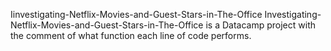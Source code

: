 Iinvestigating-Netflix-Movies-and-Guest-Stars-in-The-Office
Investigating-Netflix-Movies-and-Guest-Stars-in-The-Office is a Datacamp project with the comment of what function each line of code performs.
